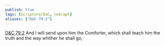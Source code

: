 ```yaml
---
publish: true
tags: [Scripture/DaC, noGraph]
aliases: ["D&C 79:2"]
---
```

[D&C 79:2](https://churchofjesuschrist.org/study/scriptures/dc-testament/dc/79?lang=eng&id=p2#p2) And I will send upon him the Comforter, which shall teach him the truth and the way whither he shall go;
